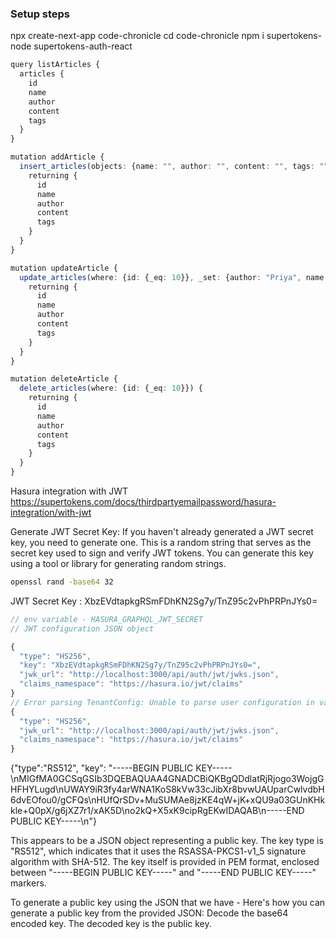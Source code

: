 ### Setup steps

npx create-next-app code-chronicle
cd code-chronicle
npm i supertokens-node supertokens-auth-react

```ts
query listArticles {
  articles {
    id
    name
    author
    content
    tags
  }
}

mutation addArticle {
  insert_articles(objects: {name: "", author: "", content: "", tags: ""}) {
    returning {
      id
      name
      author
      content
      tags
    }
  }
}

mutation updateArticle {
  update_articles(where: {id: {_eq: 10}}, _set: {author: "Priya", name: "Demo article", content: "Demo content here"}) {
    returning {
      id
      name
      author
      content
      tags
    }
  }
}

mutation deleteArticle {
  delete_articles(where: {id: {_eq: 10}}) {
    returning {
      id
      name
      author
      content
      tags
    }
  }
}

```

<!-- how to authenticate API calls to Hasura using the SuperTokens session -->

Hasura integration with JWT
https://supertokens.com/docs/thirdpartyemailpassword/hasura-integration/with-jwt 

Generate JWT Secret Key:
If you haven't already generated a JWT secret key, you need to generate one. This is a random string that serves as the secret key used to sign and verify JWT tokens. You can generate this key using a tool or library for generating random strings.

```bash
openssl rand -base64 32
```

JWT Secret Key : XbzEVdtapkgRSmFDhKN2Sg7y/TnZ95c2vPhPRPnJYs0=

```ts
// env variable - HASURA_GRAPHQL_JWT_SECRET
// JWT configuration JSON object

{
  "type": "HS256",
  "key": "XbzEVdtapkgRSmFDhKN2Sg7y/TnZ95c2vPhPRPnJYs0=",
  "jwk_url": "http://localhost:3000/api/auth/jwt/jwks.json",
  "claims_namespace": "https://hasura.io/jwt/claims" 
}
// Error parsing TenantConfig: Unable to parse user configuration in vault: Error in $.jwtSecret: key, jwk_url both cannot be present
{
  "type": "HS256",
  "jwk_url": "http://localhost:3000/api/auth/jwt/jwks.json",
  "claims_namespace": "https://hasura.io/jwt/claims" 
}

```

{"type":"RS512", "key": "-----BEGIN PUBLIC KEY-----\nMIGfMA0GCSqGSIb3DQEBAQUAA4GNADCBiQKBgQDdlatRjRjogo3WojgGHFHYLugd\nUWAY9iR3fy4arWNA1KoS8kVw33cJibXr8bvwUAUparCwlvdbH6dvEOfou0/gCFQs\nHUfQrSDv+MuSUMAe8jzKE4qW+jK+xQU9a03GUnKHkkle+Q0pX/g6jXZ7r1/xAK5D\no2kQ+X5xK9cipRgEKwIDAQAB\n-----END PUBLIC KEY-----\n"}

This appears to be a JSON object representing a public key. The key type is "RS512", which indicates that it uses the RSASSA-PKCS1-v1_5 signature algorithm with SHA-512. The key itself is provided in PEM format, enclosed between "-----BEGIN PUBLIC KEY-----" and "-----END PUBLIC KEY-----" markers.

To generate a public key using the JSON that we have - 
Here's how you can generate a public key from the provided JSON:
Decode the base64 encoded key.
The decoded key is the public key.